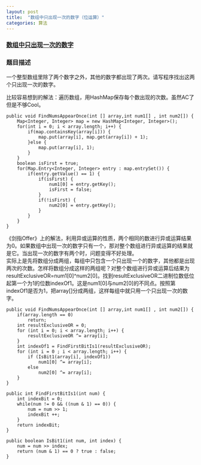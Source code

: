 ```yaml
---
layout: post
title:  "数组中只出现一次的数字（位运算）"
categories: 算法
---
```

### [数组中只出现一次的数字](https://www.nowcoder.com/practice/e02fdb54d7524710a7d664d082bb7811?tpId=13&tqId=11193&tPage=2&rp=2&ru=/ta/coding-interviews&qru=/ta/coding-interviews/question-ranking)
### 题目描述
一个整型数组里除了两个数字之外，其他的数字都出现了两次。请写程序找出这两个只出现一次的数字。

比较容易想到的解法：遍历数组，用HashMap保存每个数出现的次数。虽然AC了但是不够Cool。

	public void FindNumsAppearOnce(int [] array,int num1[] , int num2[]) {
        Map<Integer, Integer> map = new HashMap<Integer, Integer>();
        for(int i = 0; i < array.length; i++) {
        	if(map.containsKey(array[i])) {
        		map.put(array[i], map.get(array[i]) + 1);
        	}else {
        		map.put(array[i], 1);
        	}
        }
        boolean isFirst = true;
        for(Map.Entry<Integer, Integer> entry : map.entrySet()) {
        	if(entry.getValue() == 1) {
        		if(isFirst) {
	        		num1[0] = entry.getKey();
	        		isFirst = false;
        		}
        		if(!isFirst) {
        			num2[0] = entry.getKey();
        		}
        	}
        }
    }
  
  
《剑指Offer》上的解法，利用异或运算的性质，两个相同的数进行异或运算结果为0。如果数组中出现一次的数字只有一个，那对整个数组进行异或运算的结果就是它。当出现一次的数字有两个时，问题变得不好处理。  
实际上是先将数组分成两组，每组中只包含一个只出现一个的数字，其他都是出现两次的次数。怎样将数组分成这样的两组呢？对整个数组进行异或运算后结果为resultExclusiveOR=num1[0]^num2[0]。找到resultExclusiveOR二进制位数低位起第一个为1的位数indexOf1。这是num1[0]与num2[0]的不同点。按照第indexOf1是否为1，把array[]分成两组，这样每组中就只用一个只出现一次的数字。

	public void FindNumsAppearOnce(int [] array,int num1[] , int num2[]) {
		if(array.length == 0)
			return;
		int resultExclusiveOR = 0;
		for (int i = 0; i < array.length; i++) {
			resultExclusiveOR ^= array[i];
		}
		int indexOf1 = FindFirstBitIs1(resultExclusiveOR);
		for (int i = 0 ; i < array.length; i++) {
			if (IsBit1(array[i], indexOf1))
				num1[0] ^= array[i];
			else
				num2[0] ^= array[i];
		}
	}
	
	public int FindFirstBitIs1(int num) {
		int indexBit = 0;
		while(num != 0 && ((num & 1) == 0)) {
			num = num >> 1;
			indexBit ++;
		}
		return indexBit;
	}
	
	public boolean IsBit1(int num, int index) {
		num = num >> index;
		return (num & 1) == 0 ? true : false;
	}
